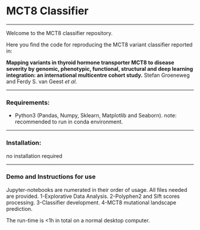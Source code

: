 # MCT8 Classifier
----
Welcome to the MCT8 classifier repository.

Here you find the code for reproducing the MCT8 variant classifier reported in:

**Mapping variants in thyroid hormone transporter MCT8 to disease severity by genomic, phenotypic, functional, structural and deep learning integration: an international multicentre cohort study.**
Stefan Groeneweg and Ferdy S. van Geest *et al*.

----

### Requirements:
- Python3 (Pandas, Numpy, Sklearn, Matplotlib and Seaborn).
note: recommended to run in conda environment.

----

### Installation:
no installation required

----

### Demo and Instructions for use
Jupyter-notebooks are numerated in their order of usage. All files needed are provided.
1-Explorative Data Analysis.
2-Polyphen2 and Sift scores processing.
3-Classifier development.
4-MCT8 mutational landscape prediction.


The run-time is <1h in total on a normal desktop computer.
